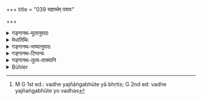 +++
title = "039 यज्ञार्थम् पशवः"

+++

<details><summary>गङ्गानथ-मूलानुवादः</summary>

Animals have been created by the Self-born God himself for the purpose of sacrifice: sacrifice is conducive to the well-being of all this would; hence killing at a sacrifice is no ‘killing’ at all—(39).
</details>

<details><summary>मेधातिथिः</summary>

नायम् अनन्तरोक्तो दोषः श्रुतिस्मृतिचोदिते वधे । यो वधो यज्ञाङ्गभूतस्[^१११] तन्निर्वृत्त्यर्थम् एव **स्वयंभुवा** प्रजापतिना **पशवः सृष्टाः** उत्पादिताः । **स्वयम् एवेत्य्** अर्थवादः । **अस्य** जगतो विश्वस्य । **यज्ञः** ज्योतिष्टोमादिः । **भूत्यै,** भूतिर् विभवः पुष्टिः स्फीतिः । तस्मात् तत्र यो **वधः** सो **ऽवधो** विज्ञेयः । हिंसाजन्यस्य पापस्य निवृत्तेर् एवम् उच्यते ॥ ५.३९ ॥


[^१११]:
     M G 1st ed.: vadhe yajñāṅgabhūte yā bhṛtis; G 2nd ed: vadhe yajñaṅgabhūte yo vadhas
</details>

<details><summary>गङ्गानथ-भाष्यानुवादः</summary>

The evil just described does not pertain to the killing of animals at the rites prescribed by *Śruti* and S *mṛti*.

That ‘killing’ which forms part of sacrifices,—for the due fulfilment of that were animals ‘*created*’—produced, brought into existence,—‘*by the self-born God*’—Prajāpati ‘*himself*.’

This is a purely commendatory passage.

‘*Sacrifice*’—in the form of the *Jyotiṣṭoma* and the rest—‘*is conducive to the well-being*’—prosperity, development, advancement —‘*of all this*’— world.

For this reason the killing that is done at a sacrifice should be regarded as no killing at all. What this means is that it does not involve the sin of ‘killing’ animals.—(39)
</details>

<details><summary>गङ्गानथ-टिप्पन्यः</summary>

“*Ityapi śrūyate śrutiḥ* is the end of this verse instead of *svayameva svayambhuvā* as found in the *Mahābhārata*, 13.116.14. Quite a number of Manu’s verses are cited as *Śruti* in the Epic.”—Hopkins.

This verse is quoted in *Vīramitrodaya* (Āhnika, p. 538).
</details>

<details><summary>गङ्गानथ-तुल्य-वाक्यानि</summary>

*Viṣṇu* (51.61).—(Same as Manu.)
</details>

<details><summary>Bühler</summary>

039	Svayambhu (the Self-existent) himself created animals for the sake of sacrifices; sacrifices (have been instituted) for the good of this whole (world); hence the slaughtering (of beasts) for sacrifices is not slaughtering (in the ordinary sense of the word).
</details>
